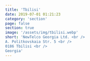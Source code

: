 ```yaml
---
title: 'Tbilisi'
date: 2019-07-01 01:21:23
category: 'section'
page: false
section: true
image: '/assets/img/tbilisi.webp'
short: 'NewTelco Georgia Ltd. <br />
A. Politkovskaia Str. 5 <br />
0186 Tbilisi <br />
Georgia'
---
```

